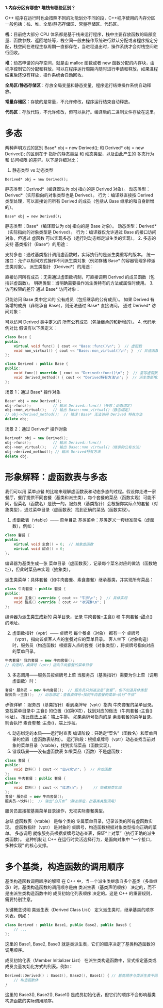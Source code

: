 **1.内存分区有哪些? 堆栈有哪些区别？**

C++ 程序在运行时也会按照不同的功能划分不同的段，C++程序使用的内存分区一般包括：栈、堆、全局/静态存储区、常量存储区、代码区。

**栈**：目前绝大部分 CPU 体系都是基于栈来运行程序，栈中主要存放函数的局部变量、函数参数、返回地址等，栈空间一般由操作系统进行默认分配或者程序指定分配，栈空间在进程生存周期一直都存在，当进程退出时，操作系统才会对栈空间进行回收。

**堆**：动态申请的内存空间，就是由 malloc 函数或者 new 函数分配的内存块，由程序控制它的分配和释放，可以在程序运行周期内随时进行申请和释放，如果进程结束后还没有释放，操作系统会自动回收。

**全局区/静态存储区**：存放全局变量和静态变量，程序运行结束操作系统自动释放。

**常量存储区**：存放的是常量，不允许修改，程序运行结束自动释放。

**代码区**：存放代码，不允许修改，但可以执行。编译后的二进制文件存放在这里。

# 多态
两种声明方式的区别
Base* obj = new Derived(); 和 Derived* obj = new Derived(); 的区别在于 指针的静态类型 和 动态类型，以及由此产生的 多态行为 和 访问权限 的差异。以下是详细对比：

1. 静态类型 vs 动态类型
```
Derived* obj = new Derived();
```

静态类型：Derived*（编译器认为 obj 指向的是 Derived 对象）。
动态类型：Derived*（实际指向的对象类型也是 Derived）。
行为：编译器直接按 Derived 类型处理，可以直接访问所有 Derived 的成员（包括从 Base 继承的和自身新增的）。
```
Base* obj = new Derived();
```

静态类型：Base*（编译器认为 obj 指向的是 Base 对象）。
动态类型：Derived*（实际指向的对象类型是 Derived）。
行为：编译器仅允许通过 Base 的接口访问对象，但通过 虚函数 可以实现多态（运行时动态绑定派生类的实现）。
2. 多态的支持
基类指针（Base*）的用途：

支持多态：通过基类指针调用虚函数时，实际执行的是派生类重写的版本。
统一接口：允许以相同方式操作不同派生类对象（例如存储 Base* 的容器管理多种派生类对象）。
派生类指针（Derived*）的用途：

直接访问所有成员：无需通过虚函数机制，可直接调用 Derived 的成员函数（包括非虚函数）。
明确类型：当明确需要操作派生类特有的方法或属性时使用。
3. 访问权限的差异
通过 Base* 访问对象：

只能访问 Base 类中定义的 公有成员（包括继承的公有成员）。
如果 Derived 有新增的成员（非继承自 Base），则无法通过 Base* 直接访问。
通过 Derived* 访问对象：

可以访问 Derived 类中定义的 所有公有成员（包括继承的和新增的）。
4. 代码示例对比
假设有以下类定义：
```cpp
class Base {
public:
    virtual void func() { cout << "Base::func()\n"; }  // 虚函数
    void non_virtual() { cout << "Base::non_virtual()\n"; }  // 非虚函数
};

class Derived : public Base {
public:
    void func() override { cout << "Derived::func()\n"; }  // 重写虚函数
    void derived_method() { cout << "Derived特有方法\n"; }  // 派生类新增方法
};
```
场景 1：通过 Base* 操作对象
```cpp
Base* obj = new Derived();
obj->func();          // 输出 Derived::func()（多态：动态绑定）
obj->non_virtual();   // 输出 Base::non_virtual()（静态绑定）
// obj->derived_method();  // 错误！Base* 无法访问 Derived 特有方法
delete obj;
```
场景 2：通过 Derived* 操作对象
```cpp
Derived* obj = new Derived();
obj->func();          // 输出 Derived::func()
obj->non_virtual();   // 输出 Base::non_virtual()（继承的公有方法）
obj->derived_method(); // 输出 Derived特有方法
delete obj;
```

# 形象解释：虚函数表与多态
我们可以用 菜单点餐 的比喻来理解虚函数表和动态多态的过程。假设你走进一家餐厅，餐厅提供不同套餐（基类和派生类），每个套餐的菜品（函数实现）可能不同，但菜名（函数名）是统一的。服务员（基类指针）会根据你实际点的套餐（对象类型），通过菜单目录（虚函数表）找到正确的菜品（函数实现）。

1. 虚函数表（vtable）—— 菜单目录
基类菜单：基类定义一套标准菜名（虚函数），例如：
```cpp
class 套餐 {
public:
    virtual void 主食() = 0;  // 抽象虚函数
    virtual void 甜点() = 0;
};
```
编译器为基类生成一张 菜单目录（虚函数表），记录每个菜名对应的做法（函数地址），但此时菜品未实现（抽象类）。

派生类菜单：具体套餐（如牛肉套餐、素食套餐）继承基类，并实现所有菜品：

```cpp
class 牛肉套餐 : public 套餐 {
public:
    void 主食() override { cout << "牛排\n"; }  // 具体实现
    void 甜点() override { cout << "冰淇淋\n"; }
};
```
编译器为派生类生成新的 菜单目录，记录 牛肉套餐::主食() 和 牛肉套餐::甜点() 的地址。

2. 虚函数指针（vptr）—— 桌牌号
每个餐桌（对象） 都有一个 桌牌号（vptr），指向该桌客人点的套餐对应的菜单目录。
客人坐下（对象构造） 时，服务员（构造函数）根据客人点的套餐（对象类型），将桌牌号指向对应的菜单目录。
```cpp
牛肉套餐* 我的套餐 = new 牛肉套餐();  
// 构造时，桌牌号（vptr）指向牛肉套餐的菜单目录
```
3. 多态调用——服务员按桌牌号上菜
当服务员（基类指针）需要为你上菜（调用虚函数）时：
```cpp
套餐* 服务员 = new 牛肉套餐();  // 服务员只知道这是“套餐”，但不知道具体类型
服务员->主食();  // 动态绑定：查看桌牌号→找到牛肉套餐的菜单→执行“牛排”
```
步骤详解：
服务员（基类指针）看到桌牌号（vptr）指向 牛肉套餐的菜单目录。
查找菜单目录中 主食() 的位置（如第0项），找到对应的做法（牛肉套餐::主食() 地址）。
按此做法上菜：端上牛排。
如果桌牌号指向的是 素食套餐的菜单目录，则会执行 素食套餐::主食()，端上沙拉。

4. 动态绑定的本质——运行时查表
编译阶段：只确定“菜名”（函数名）和菜单目录的位置（虚函数表结构）。
运行阶段：根据桌牌号（vptr）动态查找当前对象的菜单目录（vtable），找到实际菜品（函数实现）。
5. 错误场景——没有虚函数表
如果菜品（函数）不是虚函数：

```cpp
class 套餐 {
public:
    void 饮料() { cout << "白开水\n"; }  // 非虚函数
};
class 牛肉套餐 : public 套餐 {
public:
    void 饮料() { cout << "红酒\n"; }     // 隐藏基类实现
};
套餐* 服务员 = new 牛肉套餐();
服务员->饮料();  // 输出“白开水”（静态绑定，按基类类型调用）
```
服务员直接按基类菜单目录操作，无视实际套餐类型。

总结
虚函数表（vtable） 是每个类的 专属菜单目录，记录该类的所有虚函数实现。
虚函数指针（vptr） 是对象的 桌牌号，构造函数根据对象类型指向正确的菜单。
多态调用 就像服务员根据桌牌号动态查表，保证“上对菜”（执行正确的派生类函数）。
这种机制让 C++ 在运行时灵活选择行为，是面向对象中 “一个接口，多种实现” 的核心支撑。

# 多个基类，构造函数的调用顺序

基类构造函数调用顺序的解释
在 C++ 中，当一个派生类继承自多个基类（多重继承）时，基类构造函数的调用顺序是由 类派生表（基类声明顺序） 决定的，而不是由派生类构造函数中的 成员初始化列表顺序 决定的。这是 C++ 的重要规则，需要特别注意。

关键概念说明
类派生表（Derived Class List）
定义派生类时，继承基类的顺序列表。例如：
```cpp
class Derived : public Base1, public Base2, public Base3 {
    // ...
};
```
这里的 Base1, Base2, Base3 就是类派生表，它们的顺序决定了基类构造函数的调用顺序。

成员初始化表（Member Initializer List）
在派生类构造函数中，显式指定基类或成员变量初始化方式的列表。例如：
```cpp
Derived::Derived() : Base3(), Base2(), Base1() { // 基类顺序与类派生表不同
    // 构造函数体
}
```
这里的 Base3(), Base2(), Base1() 是成员初始化表，但它们的顺序不会影响基类构造函数的实际调用顺序。
<!--stackedit_data:
eyJoaXN0b3J5IjpbMzA2MjYyODE0LDM5ODQ4ODc1MywyMjYyNz
c1NTJdfQ==
-->